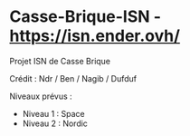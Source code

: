 # Casse-Brique-ISN - https://isn.ender.ovh/

Projet ISN de Casse Brique

Crédit :
Ndr / 
Ben / 
Nagib / 
Dufduf

Niveaux prévus :
  - Niveau 1 : Space
  - Niveau 2 : Nordic
